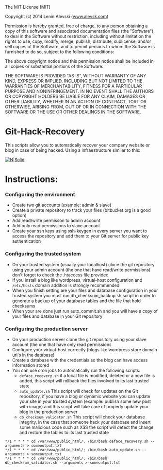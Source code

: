 The MIT License (MIT)

Copyright (c) 2014 Lenin Alevski (www.alevsk.com)

Permission is hereby granted, free of charge, to any person obtaining a copy
of this software and associated documentation files (the "Software"), to deal
in the Software without restriction, including without limitation the rights
to use, copy, modify, merge, publish, distribute, sublicense, and/or sell
copies of the Software, and to permit persons to whom the Software is
furnished to do so, subject to the following conditions:

The above copyright notice and this permission notice shall be included in
all copies or substantial portions of the Software.

THE SOFTWARE IS PROVIDED "AS IS", WITHOUT WARRANTY OF ANY KIND, EXPRESS OR
IMPLIED, INCLUDING BUT NOT LIMITED TO THE WARRANTIES OF MERCHANTABILITY,
FITNESS FOR A PARTICULAR PURPOSE AND NONINFRINGEMENT. IN NO EVENT SHALL THE
AUTHORS OR COPYRIGHT HOLDERS BE LIABLE FOR ANY CLAIM, DAMAGES OR OTHER
LIABILITY, WHETHER IN AN ACTION OF CONTRACT, TORT OR OTHERWISE, ARISING FROM,
OUT OF OR IN CONNECTION WITH THE SOFTWARE OR THE USE OR OTHER DEALINGS IN
THE SOFTWARE.


# Git-Hack-Recovery

This scripts allow you to automatically recover your company website or blog in case of being hacked. Using a Infraestructure similar to this: 

[![N|Solid](https://www.alevsk.com/wp-content/uploads/git-hack-recovery.jpg)](https://www.alevsk.com/2014/07/git-hack-recovery-tool-anti-hackeos/)

# Instructions: 


### Configuring the environment

  
* Create two git accounts (example: admin & slave)
* Create a private repository to track your files (bitbucket.org is a good option)
* Add read/write permisson to admin account
* Add only read permissions to slave account
* Create your ssh keys using ssh-keygen in every server you want to access the repository and add them to your Git server for public key authentication

### Configuring the trusted system

* On your trusted system (usually your localhost) clone the git repository using your admin account (the one that have read/write permissions) don't forget to check the .htaccess file provided
* If you install a blog like wordpress, virtual-host configuration and `/etc/hosts` domain addition is strongly recommended
* When you finish setting are your files and database configuration in your trusted system you must run db_checksum_backup.sh script in order to generate a backup of your database tables and the file that hold checksums
* When your are done just run auto_commit.sh and you will have a copy of your files and database in your Git repository

### Configuring the production server
  
* On your production server clone the git repository using your slave account (the one that have only read permissions
* Configure your virtual-host correctly (blogs like wordpress store domain url's in the database)
* Create a database with the credentials so the blog can have access information stored
* You can use cron jobs to automatically run the following scripts: 
  * `deface_recovery.sh` if a local file is modified, deleted or a new file is added, this script will rollback the files involved to its last trusted state
  * `auto_update.sh` This script will check for updates on the Git repository, if you have a blog or dynamic website you can update your site in your trusted system (example: publish some new post with image) and this script will take care of properly update your blog in the production server
  * `db_checksum_validator.sh` This script will check your database integrity, in the case that someone hack your database and insert some malicious code such as XSS the script will detect the change and restore the tables to its last trusted state
      
```
*/1 * * * * cd /var/www/public_html/; /bin/bash deface_recovery.sh --arguments > someoutput.txt
*/1 * * * * cd /var/www/public_html/; /bin/bash auto_update.sh --arguments > someoutput.txt
*/1 * * * * cd /var/www/public_html/; /bin/bash db_checksum_validator.sh --arguments > someoutput.txt
```